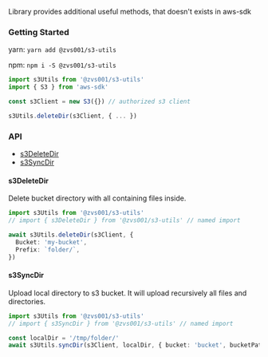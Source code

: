 
Library provides additional useful methods, 
that doesn't exists in aws-sdk

### Getting Started

yarn: `yarn add @zvs001/s3-utils`

npm: `npm i -S @zvs001/s3-utils`

```typescript
import s3Utils from '@zvs001/s3-utils'
import { S3 } from 'aws-sdk'

const s3Client = new S3({}) // authorized s3 client

s3Utils.deleteDir(s3Client, { ... })
```

### API
- [s3DeleteDir](https://github.com/zvs001/s3-utils#s3deletedir)
- [s3SyncDir](https://github.com/zvs001/s3-utils#s3deletedir)

#### s3DeleteDir

Delete bucket directory with all containing files inside.

```typescript
import s3Utils from '@zvs001/s3-utils'
// import { s3DeleteDir } from '@zvs001/s3-utils' // named import

await s3Utils.deleteDir(s3Client, {
  Bucket: 'my-bucket',
  Prefix: `folder/`,
})
```

#### s3SyncDir

Upload local directory to s3 bucket. 
It will upload recursively all files and directories.

```typescript
import s3Utils from '@zvs001/s3-utils'
// import { s3SyncDir } from '@zvs001/s3-utils' // named import

const localDir = '/tmp/folder/'
await s3Utils.syncDir(s3Client, localDir, { bucket: 'bucket', bucketPath: 'sub-dir/' })
```
